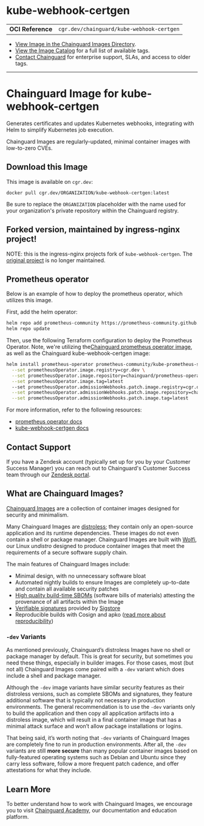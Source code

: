 <!--monopod:start-->
# kube-webhook-certgen
| | |
| - | - |
| **OCI Reference** | `cgr.dev/chainguard/kube-webhook-certgen` |


* [View Image in the Chainguard Images Directory](https://images.chainguard.dev/directory/image/kube-webhook-certgen/overview).
* [View the Image Catalog](https://console.chainguard.dev/images/catalog) for a full list of available tags.
* [Contact Chainguard](https://www.chainguard.dev/chainguard-images) for enterprise support, SLAs, and access to older tags.

---
<!--monopod:end-->

<!--overview:start-->
# Chainguard Image for kube-webhook-certgen

Generates certificates and updates Kubernetes webhooks, integrating with Helm to simplify Kubernetes job execution.

Chainguard Images are regularly-updated, minimal container images with low-to-zero CVEs.
<!--overview:end-->

<!--getting:start-->
## Download this Image
This image is available on `cgr.dev`:

```
docker pull cgr.dev/ORGANIZATION/kube-webhook-certgen:latest
```

Be sure to replace the `ORGANIZATION` placeholder with the name used for your organization's private repository within the Chainguard registry.
<!--getting:end-->

<!--body:start-->

## Forked version, maintained by ingress-nginx project!
NOTE: this is the ingress-nginx projects fork of `kube-webhook-certgen`. The
[original project](https://github.com/jet/kube-webhook-certgen) is no longer
maintained.

## Prometheus operator
Below is an example of how to deploy the prometheus operator, which utilizes
this image.

First, add the helm operator:

```bash
helm repo add prometheus-community https://prometheus-community.github.io/helm-charts
helm repo update
```

Then, use the following Terraform configuration to deploy the Prometheus
Operator. Note, we're utilizing the[Chainguard prometheus operator image](https://github.com/chainguard-images/images/tree/main/images/prometheus-operator),
as well as the Chainguard kube-webhook-certgen image:

```bash
helm install prometheus-operator prometheus-community/kube-prometheus-stack \
  --set prometheusOperator.image.registry=cgr.dev \
  --set prometheusOperator.image.repository=chainguard/prometheus-operator \
  --set prometheusOperator.image.tag=latest
  --set prometheusOperator.admissionWebhooks.patch.image.registry=cgr.dev \
  --set prometheusOperator.admissionWebhooks.patch.image.repository=chainguard/kube-webhook-certgen \
  --set prometheusOperator.admissionWebhooks.patch.image.tag=latest
```

For more information, refer to the following resources:
- [prometheus operator docs](https://github.com/prometheus-community/helm-charts/tree/main/charts/kube-prometheus-stack)
- [kube-webhook-certgen docs](https://github.com/kubernetes/ingress-nginx/tree/main/images/kube-webhook-certgen)

<!--body:end-->

## Contact Support

If you have a Zendesk account (typically set up for you by your Customer Success Manager) you can reach out to Chainguard's Customer Success team through our [Zendesk portal](https://support.chainguard.dev/hc/en-us).

## What are Chainguard Images?

[Chainguard Images](https://www.chainguard.dev/chainguard-images?utm_source=readmes) are a collection of container images designed for security and minimalism.

Many Chainguard Images are [distroless](https://edu.chainguard.dev/chainguard/chainguard-images/getting-started-distroless/); they contain only an open-source application and its runtime dependencies. These images do not even contain a shell or package manager. Chainguard Images are built with [Wolfi](https://edu.chainguard.dev/open-source/wolfi/overview), our Linux _undistro_ designed to produce container images that meet the requirements of a secure software supply chain.

The main features of Chainguard Images include:

* Minimal design, with no unnecessary software bloat
* Automated nightly builds to ensure Images are completely up-to-date and contain all available security patches
* [High quality build-time SBOMs](https://edu.chainguard.dev/chainguard/chainguard-images/working-with-images/retrieve-image-sboms/) (software bills of materials) attesting the provenance of all artifacts within the Image
* [Verifiable signatures](https://edu.chainguard.dev/chainguard/chainguard-images/working-with-images/retrieve-image-sboms/) provided by [Sigstore](https://edu.chainguard.dev/open-source/sigstore/cosign/an-introduction-to-cosign/)
* Reproducible builds with Cosign and apko ([read more about reproducibility](https://www.chainguard.dev/unchained/reproducing-chainguards-reproducible-image-builds))

### `-dev` Variants

As mentioned previously, Chainguard’s distroless Images have no shell or package manager by default. This is great for security, but sometimes you need these things, especially in builder images. For those cases, most (but not all) Chainguard Images come paired with a `-dev` variant which does include a shell and package manager.

Although the `-dev` image variants have similar security features as their distroless versions, such as complete SBOMs and signatures, they feature additional software that is typically not necessary in production environments. The general recommendation is to use the `-dev` variants only to build the application and then copy all application artifacts into a distroless image, which will result in a final container image that has a minimal attack surface and won’t allow package installations or logins.

That being said, it’s worth noting that `-dev` variants of Chainguard Images are completely fine to run in production environments. After all, the `-dev` variants are still **more secure** than many popular container images based on fully-featured operating systems such as Debian and Ubuntu since they carry less software, follow a more frequent patch cadence, and offer attestations for what they include.

## Learn More

To better understand how to work with Chainguard Images, we encourage you to visit [Chainguard Academy](https://edu.chainguard.dev/), our documentation and education platform.